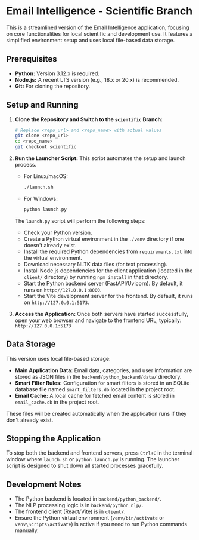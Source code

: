 # Email Intelligence - Scientific Branch

This is a streamlined version of the Email Intelligence application, focusing on core functionalities for local scientific and development use. It features a simplified environment setup and uses local file-based data storage.

## Prerequisites

*   **Python:** Version 3.12.x is required.
*   **Node.js:** A recent LTS version (e.g., 18.x or 20.x) is recommended.
*   **Git:** For cloning the repository.

## Setup and Running

1.  **Clone the Repository and Switch to the `scientific` Branch:**
    ```bash
    # Replace <repo_url> and <repo_name> with actual values
    git clone <repo_url>
    cd <repo_name>
    git checkout scientific
    ```

2.  **Run the Launcher Script:**
    This script automates the setup and launch process.
    *   For Linux/macOS:
        ```bash
        ./launch.sh
        ```
    *   For Windows:
        ```bash
        python launch.py
        ```

    The `launch.py` script will perform the following steps:
    *   Check your Python version.
    *   Create a Python virtual environment in the `./venv` directory if one doesn't already exist.
    *   Install the required Python dependencies from `requirements.txt` into the virtual environment.
    *   Download necessary NLTK data files (for text processing).
    *   Install Node.js dependencies for the client application (located in the `client/` directory) by running `npm install` in that directory.
    *   Start the Python backend server (FastAPI/Uvicorn). By default, it runs on `http://127.0.0.1:8000`.
    *   Start the Vite development server for the frontend. By default, it runs on `http://127.0.0.1:5173`.

3.  **Access the Application:**
    Once both servers have started successfully, open your web browser and navigate to the frontend URL, typically:
    `http://127.0.0.1:5173`

## Data Storage

This version uses local file-based storage:

*   **Main Application Data:** Email data, categories, and user information are stored as JSON files in the `backend/python_backend/data/` directory.
*   **Smart Filter Rules:** Configuration for smart filters is stored in an SQLite database file named `smart_filters.db` located in the project root.
*   **Email Cache:** A local cache for fetched email content is stored in `email_cache.db` in the project root.

These files will be created automatically when the application runs if they don't already exist.

## Stopping the Application

To stop both the backend and frontend servers, press `Ctrl+C` in the terminal window where `launch.sh` or `python launch.py` is running. The launcher script is designed to shut down all started processes gracefully.

## Development Notes

*   The Python backend is located in `backend/python_backend/`.
*   The NLP processing logic is in `backend/python_nlp/`.
*   The frontend client (React/Vite) is in `client/`.
*   Ensure the Python virtual environment (`venv/bin/activate` or `venv\Scripts\activate`) is active if you need to run Python commands manually.
```

